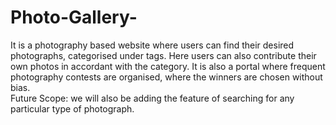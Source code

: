 # Photo-Gallery-

It is a photography based website where users can find their desired photographs, categorised under tags. Here users can also contribute their own photos in accordant with the category. It is also a portal where frequent photography contests are organised, where the winners are chosen without bias.    
Future Scope:  we will also be adding the feature of searching for any particular type of photograph.
